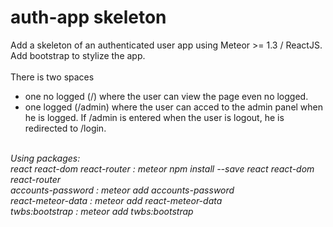 # auth-app skeleton

Add a skeleton of an authenticated user app using Meteor >= 1.3 / ReactJS. <br />
Add bootstrap to stylize the app.<br /><br />
There is two spaces<br />
 - one no logged (/) where the user can view the page even no logged.<br />
 - one logged (/admin) where the user can acced to the admin panel when he is logged. If /admin is entered when the user is logout, he is redirected to /login.<br /><br />



*Using packages:<br />
react react-dom react-router : meteor npm install --save react react-dom react-router<br />
accounts-password : meteor add accounts-password<br />
react-meteor-data : meteor add react-meteor-data<br />
twbs:bootstrap : meteor add twbs:bootstrap*<br />
